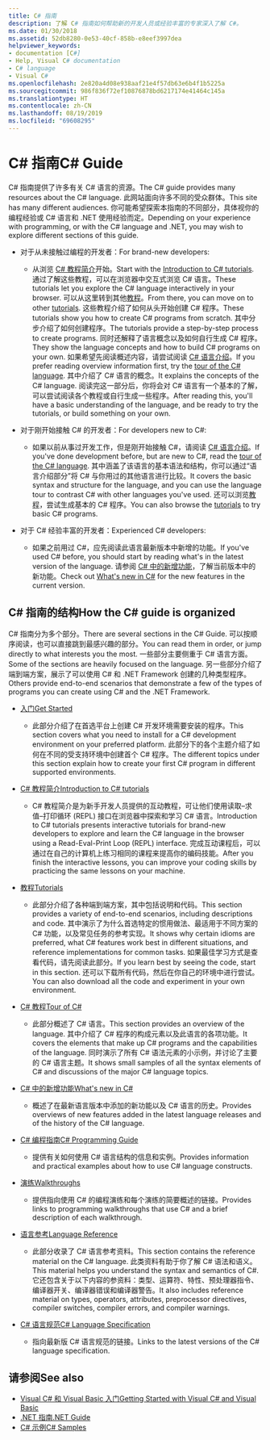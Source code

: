 ```yaml
---
title: C# 指南
description: 了解 C# 指南如何帮助新的开发人员或经验丰富的专家深入了解 C#。
ms.date: 01/30/2018
ms.assetid: 52db8280-0e53-40cf-858b-e8eef3997dea
helpviewer_keywords:
- documentation [C#]
- Help, Visual C# documentation
- C# language
- Visual C#
ms.openlocfilehash: 2e820a4d08e938aaf21e4f57db63e6b4f1b5225a
ms.sourcegitcommit: 986f836f72ef10876878bd6217174e41464c145a
ms.translationtype: HT
ms.contentlocale: zh-CN
ms.lasthandoff: 08/19/2019
ms.locfileid: "69608295"
---
```

# <a name="c-guide"></a><span data-ttu-id="722a0-103">C# 指南</span><span class="sxs-lookup"><span data-stu-id="722a0-103">C# Guide</span></span>

<span data-ttu-id="722a0-104">C# 指南提供了许多有关 C# 语言的资源。</span><span class="sxs-lookup"><span data-stu-id="722a0-104">The C# guide provides many resources about the C# language.</span></span> <span data-ttu-id="722a0-105">此网站面向许多不同的受众群体。</span><span class="sxs-lookup"><span data-stu-id="722a0-105">This site has many different audiences.</span></span> <span data-ttu-id="722a0-106">你可能希望探索本指南的不同部分，具体视你的编程经验或 C# 语言和 .NET 使用经验而定。</span><span class="sxs-lookup"><span data-stu-id="722a0-106">Depending on your experience with programming, or with the C# language and .NET, you may wish to explore different sections of this guide.</span></span>

* <span data-ttu-id="722a0-107">对于从未接触过编程的开发者：</span><span class="sxs-lookup"><span data-stu-id="722a0-107">For brand-new developers:</span></span>
  * <span data-ttu-id="722a0-108">从浏览 [C# 教程简介](tutorials/intro-to-csharp/index.md)开始。</span><span class="sxs-lookup"><span data-stu-id="722a0-108">Start with the [Introduction to C# tutorials](tutorials/intro-to-csharp/index.md).</span></span> <span data-ttu-id="722a0-109">通过了解这些教程，可以在浏览器中交互式浏览 C# 语言。</span><span class="sxs-lookup"><span data-stu-id="722a0-109">These tutorials let you explore the C# language interactively in your browser.</span></span> <span data-ttu-id="722a0-110">可以从这里转到其他[教程](tutorials/index.md)。</span><span class="sxs-lookup"><span data-stu-id="722a0-110">From there, you can move on to other [tutorials](tutorials/index.md).</span></span> <span data-ttu-id="722a0-111">这些教程介绍了如何从头开始创建 C# 程序。</span><span class="sxs-lookup"><span data-stu-id="722a0-111">These tutorials show you how to create C# programs from scratch.</span></span> <span data-ttu-id="722a0-112">其中分步介绍了如何创建程序。</span><span class="sxs-lookup"><span data-stu-id="722a0-112">The tutorials provide a step-by-step process to create programs.</span></span> <span data-ttu-id="722a0-113">同时还解释了语言概念以及如何自行生成 C# 程序。</span><span class="sxs-lookup"><span data-stu-id="722a0-113">They show the language concepts and how to build C# programs on your own.</span></span> <span data-ttu-id="722a0-114">如果希望先阅读概述内容，请尝试阅读 [C# 语言介绍](tour-of-csharp/index.md)。</span><span class="sxs-lookup"><span data-stu-id="722a0-114">If you prefer reading overview information first, try the [tour of the C# language](tour-of-csharp/index.md).</span></span> <span data-ttu-id="722a0-115">其中介绍了 C# 语言的概念。</span><span class="sxs-lookup"><span data-stu-id="722a0-115">It explains the concepts of the C# language.</span></span> <span data-ttu-id="722a0-116">阅读完这一部分后，你将会对 C# 语言有一个基本的了解，可以尝试阅读各个教程或自行生成一些程序。</span><span class="sxs-lookup"><span data-stu-id="722a0-116">After reading this, you'll have a basic understanding of the language, and be ready to try the tutorials, or build something on your own.</span></span>

* <span data-ttu-id="722a0-117">对于刚开始接触 C# 的开发者：</span><span class="sxs-lookup"><span data-stu-id="722a0-117">For developers new to C#:</span></span>
  * <span data-ttu-id="722a0-118">如果以前从事过开发工作，但是刚开始接触 C#，请阅读 [C# 语言介绍](tour-of-csharp/index.md)。</span><span class="sxs-lookup"><span data-stu-id="722a0-118">If you've done development before, but are new to C#, read the [tour of the C# language](tour-of-csharp/index.md).</span></span> <span data-ttu-id="722a0-119">其中涵盖了该语言的基本语法和结构，你可以通过“语言介绍部分”将 C# 与你用过的其他语言进行比较。</span><span class="sxs-lookup"><span data-stu-id="722a0-119">It covers the basic syntax and structure for the language, and you can use the language tour to contrast C# with other languages you've used.</span></span> <span data-ttu-id="722a0-120">还可以浏览[教程](tutorials/index.md)，尝试生成基本的 C# 程序。</span><span class="sxs-lookup"><span data-stu-id="722a0-120">You can also browse the [tutorials](tutorials/index.md) to try basic C# programs.</span></span>

* <span data-ttu-id="722a0-121">对于 C# 经验丰富的开发者：</span><span class="sxs-lookup"><span data-stu-id="722a0-121">Experienced C# developers:</span></span>
  * <span data-ttu-id="722a0-122">如果之前用过 C#，应先阅读此语言最新版本中新增的功能。</span><span class="sxs-lookup"><span data-stu-id="722a0-122">If you've used C# before, you should start by reading what's in the latest version of the language.</span></span> <span data-ttu-id="722a0-123">请参阅 [C# 中的新增功能](whats-new/index.md)，了解当前版本中的新功能。</span><span class="sxs-lookup"><span data-stu-id="722a0-123">Check out [What's new in C#](whats-new/index.md) for the new features in the current version.</span></span>

## <a name="how-the-c-guide-is-organized"></a><span data-ttu-id="722a0-124">C# 指南的结构</span><span class="sxs-lookup"><span data-stu-id="722a0-124">How the C# guide is organized</span></span>

<span data-ttu-id="722a0-125">C# 指南分为多个部分。</span><span class="sxs-lookup"><span data-stu-id="722a0-125">There are several sections in the C# Guide.</span></span> <span data-ttu-id="722a0-126">可以按顺序阅读，也可以直接跳到最感兴趣的部分。</span><span class="sxs-lookup"><span data-stu-id="722a0-126">You can read them in order, or jump directly to what interests you the most.</span></span> <span data-ttu-id="722a0-127">一些部分主要侧重于 C# 语言方面。</span><span class="sxs-lookup"><span data-stu-id="722a0-127">Some of the sections are heavily focused on the language.</span></span> <span data-ttu-id="722a0-128">另一些部分介绍了端到端方案，展示了可以使用 C# 和 .NET Framework 创建的几种类型程序。</span><span class="sxs-lookup"><span data-stu-id="722a0-128">Others provide end-to-end scenarios that demonstrate a few of the types of programs you can create using C# and the .NET Framework.</span></span>

* [<span data-ttu-id="722a0-129">入门</span><span class="sxs-lookup"><span data-stu-id="722a0-129">Get Started</span></span>](getting-started/index.md)
  * <span data-ttu-id="722a0-130">此部分介绍了在首选平台上创建 C# 开发环境需要安装的程序。</span><span class="sxs-lookup"><span data-stu-id="722a0-130">This section covers what you need to install for a C# development environment on your preferred platform.</span></span> <span data-ttu-id="722a0-131">此部分下的各个主题介绍了如何在不同的受支持环境中创建首个 C# 程序。</span><span class="sxs-lookup"><span data-stu-id="722a0-131">The different topics under this section explain how to create your first C# program in different supported environments.</span></span>

* [<span data-ttu-id="722a0-132">C# 教程简介</span><span class="sxs-lookup"><span data-stu-id="722a0-132">Introduction to C# tutorials</span></span>](tutorials/intro-to-csharp/index.md)
  * <span data-ttu-id="722a0-133">C# 教程简介是为新手开发人员提供的互动教程，可让他们使用读取–求值–打印循环 (REPL) 接口在浏览器中探索和学习 C# 语言。</span><span class="sxs-lookup"><span data-stu-id="722a0-133">Introduction to C# tutorials presents interactive tutorials for brand-new developers to explore and learn the C# language in the browser using a Read-Eval-Print Loop (REPL) interface.</span></span> <span data-ttu-id="722a0-134">完成互动课程后，可以通过在自己的计算机上练习相同的课程来提高你的编码技能。</span><span class="sxs-lookup"><span data-stu-id="722a0-134">After you finish the interactive lessons, you can improve your coding skills by practicing the same lessons on your machine.</span></span>

* [<span data-ttu-id="722a0-135">教程</span><span class="sxs-lookup"><span data-stu-id="722a0-135">Tutorials</span></span>](tutorials/index.md)
  * <span data-ttu-id="722a0-136">此部分介绍了各种端到端方案，其中包括说明和代码。</span><span class="sxs-lookup"><span data-stu-id="722a0-136">This section provides a variety of end-to-end scenarios, including descriptions and code.</span></span> <span data-ttu-id="722a0-137">其中演示了为什么首选特定的惯用做法、最适用于不同方案的 C# 功能，以及常见任务的参考实现。</span><span class="sxs-lookup"><span data-stu-id="722a0-137">It shows why certain idioms are preferred, what C# features work best in different situations, and reference implementations for common tasks.</span></span> <span data-ttu-id="722a0-138">如果最佳学习方式是查看代码，请先阅读此部分。</span><span class="sxs-lookup"><span data-stu-id="722a0-138">If you learn best by seeing the code, start in this section.</span></span> <span data-ttu-id="722a0-139">还可以下载所有代码，然后在你自己的环境中进行尝试。</span><span class="sxs-lookup"><span data-stu-id="722a0-139">You can also download all the code and experiment in your own environment.</span></span>

* [<span data-ttu-id="722a0-140">C# 教程</span><span class="sxs-lookup"><span data-stu-id="722a0-140">Tour of C#</span></span>](tour-of-csharp/index.md)
  * <span data-ttu-id="722a0-141">此部分概述了 C# 语言。</span><span class="sxs-lookup"><span data-stu-id="722a0-141">This section provides an overview of the language.</span></span> <span data-ttu-id="722a0-142">其中介绍了 C# 程序的构成元素以及此语言的各项功能。</span><span class="sxs-lookup"><span data-stu-id="722a0-142">It covers the elements that make up C# programs and the capabilities of the language.</span></span> <span data-ttu-id="722a0-143">同时演示了所有 C# 语法元素的小示例，并讨论了主要的 C# 语言主题。</span><span class="sxs-lookup"><span data-stu-id="722a0-143">It shows small samples of all the syntax elements of C# and discussions of the major C# language topics.</span></span>

* [<span data-ttu-id="722a0-144">C# 中的新增功能</span><span class="sxs-lookup"><span data-stu-id="722a0-144">What's new in C#</span></span>](whats-new/index.md)
  * <span data-ttu-id="722a0-145">概述了在最新语言版本中添加的新功能以及 C# 语言的历史。</span><span class="sxs-lookup"><span data-stu-id="722a0-145">Provides overviews of new features added in the latest language releases and of the history of the C# language.</span></span>

<!--
* [.NET Compiler Platform SDK](roslyn-sdk/index.md)
  * The .NET Compiler Platform SDK enables you to write components that analyze code, and suggest or make improvements to that code. In this section, you'll learn how the APIs are organized, and how you can create code that enables rules and practices for your team. You'll also see samples, end-to-end scenarios, and links to other libraries with more examples using these APIs.
-->

* [<span data-ttu-id="722a0-146">C# 编程指南</span><span class="sxs-lookup"><span data-stu-id="722a0-146">C# Programming Guide</span></span>](./programming-guide/index.md)
  * <span data-ttu-id="722a0-147">提供有关如何使用 C# 语言结构的信息和实例。</span><span class="sxs-lookup"><span data-stu-id="722a0-147">Provides information and practical examples about how to use C# language constructs.</span></span>

* [<span data-ttu-id="722a0-148">演练</span><span class="sxs-lookup"><span data-stu-id="722a0-148">Walkthroughs</span></span>](./walkthroughs.md)
  * <span data-ttu-id="722a0-149">提供指向使用 C# 的编程演练和每个演练的简要概述的链接。</span><span class="sxs-lookup"><span data-stu-id="722a0-149">Provides links to programming walkthroughs that use C# and a brief description of each walkthrough.</span></span>

* [<span data-ttu-id="722a0-150">语言参考</span><span class="sxs-lookup"><span data-stu-id="722a0-150">Language Reference</span></span>](language-reference/index.md)
  * <span data-ttu-id="722a0-151">此部分收录了 C# 语言参考资料。</span><span class="sxs-lookup"><span data-stu-id="722a0-151">This section contains the reference material on the C# language.</span></span> <span data-ttu-id="722a0-152">此类资料有助于你了解 C# 语法和语义。</span><span class="sxs-lookup"><span data-stu-id="722a0-152">This material helps you understand the syntax and semantics of C#.</span></span> <span data-ttu-id="722a0-153">它还包含关于以下内容的参资料：类型、运算符、特性、预处理器指令、编译器开关、编译器错误和编译器警告。</span><span class="sxs-lookup"><span data-stu-id="722a0-153">It also includes reference material on types, operators, attributes, preprocessor directives, compiler switches, compiler errors, and compiler warnings.</span></span>

* [<span data-ttu-id="722a0-154">C# 语言规范</span><span class="sxs-lookup"><span data-stu-id="722a0-154">C# Language Specification</span></span>](./language-reference/language-specification/index.md)
  * <span data-ttu-id="722a0-155">指向最新版 C# 语言规范的链接。</span><span class="sxs-lookup"><span data-stu-id="722a0-155">Links to the latest versions of the C# language specification.</span></span>

## <a name="see-also"></a><span data-ttu-id="722a0-156">请参阅</span><span class="sxs-lookup"><span data-stu-id="722a0-156">See also</span></span>

- [<span data-ttu-id="722a0-157">Visual C# 和 Visual Basic 入门</span><span class="sxs-lookup"><span data-stu-id="722a0-157">Getting Started with Visual C# and Visual Basic</span></span>](/visualstudio/ide/getting-started-with-visual-csharp-and-visual-basic)
- [<span data-ttu-id="722a0-158">.NET 指南</span><span class="sxs-lookup"><span data-stu-id="722a0-158">.NET Guide</span></span>](../standard/index.md)
- [<span data-ttu-id="722a0-159">C# 示例</span><span class="sxs-lookup"><span data-stu-id="722a0-159">C# Samples</span></span>](https://code.msdn.microsoft.com/site/search?f%5B0%5D.Type=ProgrammingLanguage&f%5B0%5D.Value=C%23&f%5B0%5D.Text=C%23)
